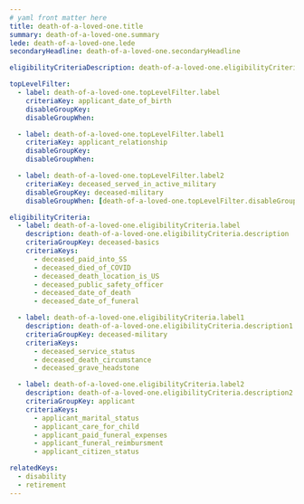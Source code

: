 ```yaml
---
# yaml front matter here
title: death-of-a-loved-one.title
summary: death-of-a-loved-one.summary
lede: death-of-a-loved-one.lede
secondaryHeadline: death-of-a-loved-one.secondaryHeadline

eligibilityCriteriaDescription: death-of-a-loved-one.eligibilityCriteriaDescription

topLevelFilter:
  - label: death-of-a-loved-one.topLevelFilter.label
    criteriaKey: applicant_date_of_birth
    disableGroupKey:
    disableGroupWhen:

  - label: death-of-a-loved-one.topLevelFilter.label1
    criteriaKey: applicant_relationship
    disableGroupKey:
    disableGroupWhen:

  - label: death-of-a-loved-one.topLevelFilter.label2
    criteriaKey: deceased_served_in_active_military
    disableGroupKey: deceased-military
    disableGroupWhen: [death-of-a-loved-one.topLevelFilter.disableGroupWhen]

eligibilityCriteria:
  - label: death-of-a-loved-one.eligibilityCriteria.label
    description: death-of-a-loved-one.eligibilityCriteria.description
    criteriaGroupKey: deceased-basics
    criteriaKeys:
      - deceased_paid_into_SS
      - deceased_died_of_COVID
      - deceased_death_location_is_US
      - deceased_public_safety_officer
      - deceased_date_of_death
      - deceased_date_of_funeral

  - label: death-of-a-loved-one.eligibilityCriteria.label1
    description: death-of-a-loved-one.eligibilityCriteria.description1
    criteriaGroupKey: deceased-military
    criteriaKeys:
      - deceased_service_status
      - deceased_death_circumstance
      - deceased_grave_headstone

  - label: death-of-a-loved-one.eligibilityCriteria.label2
    description: death-of-a-loved-one.eligibilityCriteria.description2
    criteriaGroupKey: applicant
    criteriaKeys:
      - applicant_marital_status
      - applicant_care_for_child
      - applicant_paid_funeral_expenses
      - applicant_funeral_reimbursment
      - applicant_citizen_status

relatedKeys:
  - disability
  - retirement
---
```

